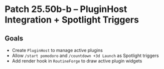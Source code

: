 # Patch 25.50b-b – PluginHost Integration + Spotlight Triggers

## Goals
- Create `PluginHost` to manage active plugins
- Allow `/start pomodoro` and `/countdown +3d Launch` as Spotlight triggers
- Add render hook in `RoutineForge` to draw active plugin widgets

